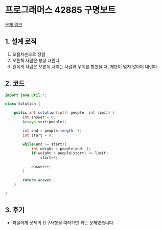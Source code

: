 # 프로그래머스 42885 구명보트

[문제 링크](https://programmers.co.kr/learn/courses/30/lessons/42885)

## 1. 설계 로직

1. 오름차순으로 정렬
2. 오른쪽 사람은 항상 내린다.
3. 왼쪽의 사람은 오른쪽 내리는 사람과 무게를 합했을 때, 제한이 넘지 않아야 내린다.

## 2. 코드

```java
import java.util.*;

class Solution {

    public int solution(int[] people, int limit) {
        int answer = 0;
        Arrays.sort(people);

        int end = people.length -1;
        int start = 0;

        while(end >= start){
            int weight = people[end--];
            if(weight + people[start] <= limit)
                start++;

            answer++;
        }

        return answer;
    }

}
```

## 3. 후기

- 착실하게 문제의 요구사항을 따라가면 되는 문제였습니다.
